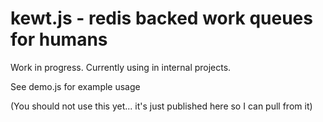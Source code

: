 # kewt.js - redis backed work queues for humans

Work in progress. Currently using in internal projects.

See demo.js for example usage

(You should not use this yet... it's just published here so I can pull from it)
